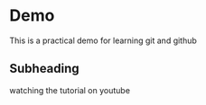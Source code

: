 # Demo
This is a practical demo for learning git and github
## Subheading

watching the tutorial on youtube
